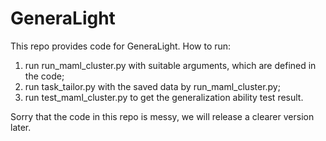 # GeneraLight
This repo provides code for GeneraLight.
How to run:
1. run run_maml_cluster.py with suitable arguments, which are defined in the code;
2. run task_tailor.py with the saved data by run_maml_cluster.py;
3. run test_maml_cluster.py to get the generalization ability test result.

Sorry that the code in this repo is messy, we will release a clearer version later.
